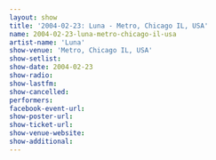 ```yaml
---
layout: show
title: '2004-02-23: Luna - Metro, Chicago IL, USA'
name: 2004-02-23-luna-metro-chicago-il-usa
artist-name: 'Luna'
show-venue: 'Metro, Chicago IL, USA'
show-setlist: 
show-date: 2004-02-23
show-radio: 
show-lastfm: 
show-cancelled: 
performers: 
facebook-event-url: 
show-poster-url: 
show-ticket-url: 
show-venue-website: 
show-additional: 
---
```


